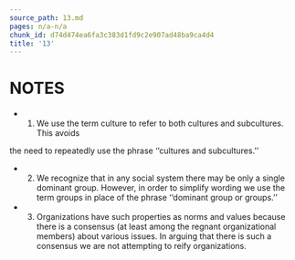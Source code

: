 ```yaml
---
source_path: 13.md
pages: n/a-n/a
chunk_id: d74d474ea6fa3c383d1fd9c2e907ad48ba9ca4d4
title: '13'
---
```

# NOTES

- 1. We use the term culture to refer to both cultures and subcultures. This avoids

the need to repeatedly use the phrase ‘‘cultures and subcultures.’’

- 2. We recognize that in any social system there may be only a single dominant group. However, in order to simplify wording we use the term groups in place of the phrase ‘‘dominant group or groups.’’

- 3. Organizations have such properties as norms and values because there is a consensus (at least among the regnant organizational members) about various issues. In arguing that there is such a consensus we are not attempting to reify organizations.
